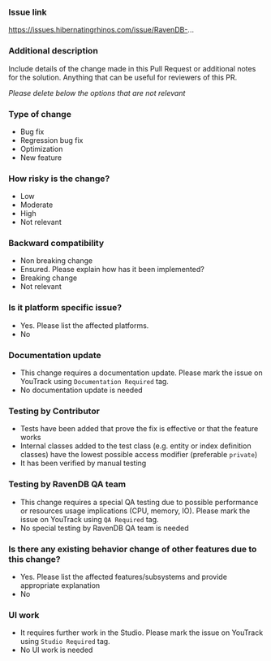 ### Issue link

https://issues.hibernatingrhinos.com/issue/RavenDB-...

### Additional description

Include details of the change made in this Pull Request or additional notes for the solution. Anything that can be useful for reviewers of this PR.

_Please delete below the options that are not relevant_

### Type of change

- Bug fix
- Regression bug fix
- Optimization
- New feature

### How risky is the change?

- Low 
- Moderate 
- High
- Not relevant

### Backward compatibility

- Non breaking change
- Ensured. Please explain how has it been implemented?
- Breaking change
- Not relevant

### Is it platform specific issue?

- Yes. Please list the affected platforms.
- No

### Documentation update

- This change requires a documentation update. Please mark the issue on YouTrack using `Documentation Required` tag.
- No documentation update is needed 

### Testing by Contributor

- Tests have been added that prove the fix is effective or that the feature works
 - Internal classes added to the test class (e.g. entity or index definition classes) have the lowest possible access modifier (preferable `private`) 
- It has been verified by manual testing

### Testing by RavenDB QA team

- This change requires a special QA testing due to possible performance or resources usage implications (CPU, memory, IO). Please mark the issue on YouTrack using `QA Required` tag.
- No special testing by RavenDB QA team is needed

### Is there any existing behavior change of other features due to this change?

- Yes. Please list the affected features/subsystems and provide appropriate explanation
- No

### UI work

- It requires further work in the Studio. Please mark the issue on YouTrack using `Studio Required` tag.
- No UI work is needed
